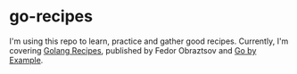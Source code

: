 # go-recipes

I'm using this repo to learn, practice and gather good recipes. Currently, I'm covering [Golang Recipes](https://apps.apple.com/us/app/golang-recipes/id1452119947), published by Fedor Obraztsov and [Go by Example](https://gobyexample.com/).
